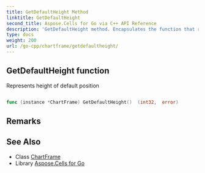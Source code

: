 ```yaml
---
title: GetDefaultHeight Method 
linktitle: GetDefaultHeight
second_title: Aspose.Cells for Go via C++ API Reference
description: 'GetDefaultHeight method. Encapsulates the function that represents getdefaultheight in Go.'
type: docs
weight: 200
url: /go-cpp/chartframe/getdefaultheight/
---
```


## GetDefaultHeight function

Represents height of default position

```go

func (instance *ChartFrame) GetDefaultHeight()  (int32,  error) 

```

## Remarks


## See Also

* Class [ChartFrame](../)
* Library [Aspose.Cells for Go](../../)

